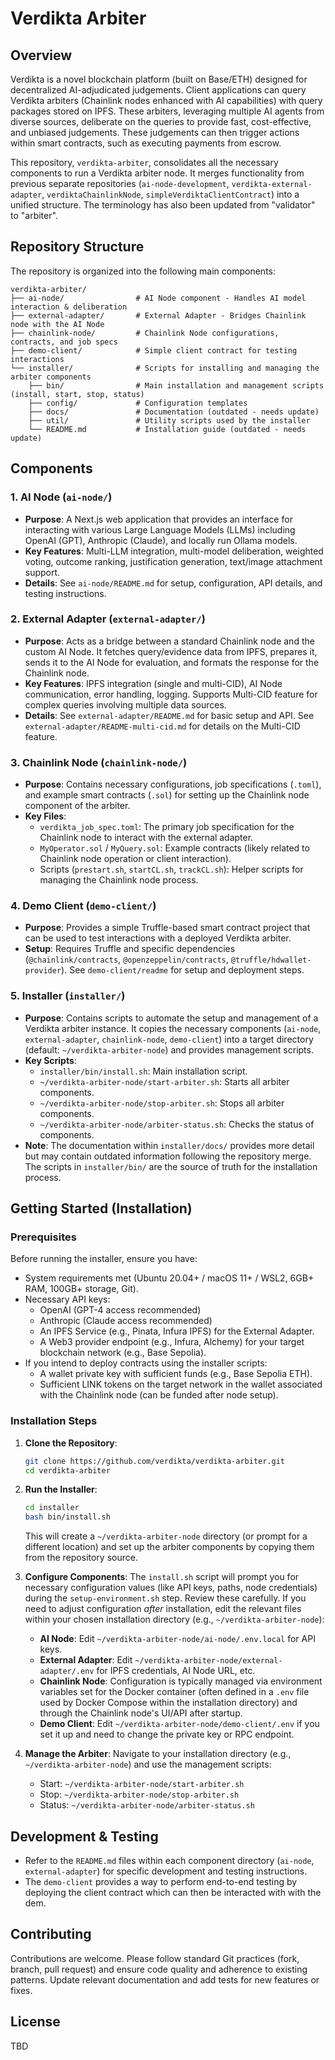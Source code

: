 # Verdikta Arbiter

## Overview

Verdikta is a novel blockchain platform (built on Base/ETH) designed for decentralized AI-adjudicated judgements. Client applications can query Verdikta arbiters (Chainlink nodes enhanced with AI capabilities) with query packages stored on IPFS. These arbiters, leveraging multiple AI agents from diverse sources, deliberate on the queries to provide fast, cost-effective, and unbiased judgements. These judgements can then trigger actions within smart contracts, such as executing payments from escrow.

This repository, `verdikta-arbiter`, consolidates all the necessary components to run a Verdikta arbiter node. It merges functionality from previous separate repositories (`ai-node-development`, `verdikta-external-adapter`, `verdiktaChainlinkNode`, `simpleVerdiktaClientContract`) into a unified structure. The terminology has also been updated from "validator" to "arbiter".

## Repository Structure

The repository is organized into the following main components:

```
verdikta-arbiter/
├── ai-node/                # AI Node component - Handles AI model interaction & deliberation
├── external-adapter/       # External Adapter - Bridges Chainlink node with the AI Node
├── chainlink-node/         # Chainlink Node configurations, contracts, and job specs
├── demo-client/            # Simple client contract for testing interactions
└── installer/              # Scripts for installing and managing the arbiter components
    ├── bin/                # Main installation and management scripts (install, start, stop, status)
    ├── config/             # Configuration templates
    ├── docs/               # Documentation (outdated - needs update)
    ├── util/               # Utility scripts used by the installer
    └── README.md           # Installation guide (outdated - needs update)
```

## Components

### 1. AI Node (`ai-node/`)

- **Purpose**: A Next.js web application that provides an interface for interacting with various Large Language Models (LLMs) including OpenAI (GPT), Anthropic (Claude), and locally run Ollama models.
- **Key Features**: Multi-LLM integration, multi-model deliberation, weighted voting, outcome ranking, justification generation, text/image attachment support.
- **Details**: See `ai-node/README.md` for setup, configuration, API details, and testing instructions.

### 2. External Adapter (`external-adapter/`)

- **Purpose**: Acts as a bridge between a standard Chainlink node and the custom AI Node. It fetches query/evidence data from IPFS, prepares it, sends it to the AI Node for evaluation, and formats the response for the Chainlink node.
- **Key Features**: IPFS integration (single and multi-CID), AI Node communication, error handling, logging. Supports Multi-CID feature for complex queries involving multiple data sources.
- **Details**: See `external-adapter/README.md` for basic setup and API. See `external-adapter/README-multi-cid.md` for details on the Multi-CID feature.

### 3. Chainlink Node (`chainlink-node/`)

- **Purpose**: Contains necessary configurations, job specifications (`.toml`), and example smart contracts (`.sol`) for setting up the Chainlink node component of the arbiter.
- **Key Files**:
    - `verdikta_job_spec.toml`: The primary job specification for the Chainlink node to interact with the external adapter.
    - `MyOperator.sol` / `MyQuery.sol`: Example contracts (likely related to Chainlink node operation or client interaction).
    - Scripts (`prestart.sh`, `startCL.sh`, `trackCL.sh`): Helper scripts for managing the Chainlink node process.

### 4. Demo Client (`demo-client/`)

- **Purpose**: Provides a simple Truffle-based smart contract project that can be used to test interactions with a deployed Verdikta arbiter.
- **Setup**: Requires Truffle and specific dependencies (`@chainlink/contracts`, `@openzeppelin/contracts`, `@truffle/hdwallet-provider`). See `demo-client/readme` for setup and deployment steps.

### 5. Installer (`installer/`)

- **Purpose**: Contains scripts to automate the setup and management of a Verdikta arbiter instance. It copies the necessary components (`ai-node`, `external-adapter`, `chainlink-node`, `demo-client`) into a target directory (default: `~/verdikta-arbiter-node`) and provides management scripts.
- **Key Scripts**:
    - `installer/bin/install.sh`: Main installation script.
    - `~/verdikta-arbiter-node/start-arbiter.sh`: Starts all arbiter components.
    - `~/verdikta-arbiter-node/stop-arbiter.sh`: Stops all arbiter components.
    - `~/verdikta-arbiter-node/arbiter-status.sh`: Checks the status of components.
- **Note**: The documentation within `installer/docs/` provides more detail but may contain outdated information following the repository merge. The scripts in `installer/bin/` are the source of truth for the installation process.

## Getting Started (Installation)

### Prerequisites

Before running the installer, ensure you have:
- System requirements met (Ubuntu 20.04+ / macOS 11+ / WSL2, 6GB+ RAM, 100GB+ storage, Git).
- Necessary API keys:
    - OpenAI (GPT-4 access recommended)
    - Anthropic (Claude access recommended)
    - An IPFS Service (e.g., Pinata, Infura IPFS) for the External Adapter.
    - A Web3 provider endpoint (e.g., Infura, Alchemy) for your target blockchain network (e.g., Base Sepolia).
- If you intend to deploy contracts using the installer scripts:
    - A wallet private key with sufficient funds (e.g., Base Sepolia ETH).
    - Sufficient LINK tokens on the target network in the wallet associated with the Chainlink node (can be funded after node setup).

### Installation Steps

1.  **Clone the Repository**:
    ```bash
    git clone https://github.com/verdikta/verdikta-arbiter.git
    cd verdikta-arbiter
    ```

2.  **Run the Installer**:
    ```bash
    cd installer
    bash bin/install.sh
    ```
    This will create a `~/verdikta-arbiter-node` directory (or prompt for a different location) and set up the arbiter components by copying them from the repository source.

3.  **Configure Components**:
    The `install.sh` script will prompt you for necessary configuration values (like API keys, paths, node credentials) during the `setup-environment.sh` step. Review these carefully.
    If you need to adjust configuration *after* installation, edit the relevant files within your chosen installation directory (e.g., `~/verdikta-arbiter-node`):
    - **AI Node**: Edit `~/verdikta-arbiter-node/ai-node/.env.local` for API keys.
    - **External Adapter**: Edit `~/verdikta-arbiter-node/external-adapter/.env` for IPFS credentials, AI Node URL, etc.
    - **Chainlink Node**: Configuration is typically managed via environment variables set for the Docker container (often defined in a `.env` file used by Docker Compose within the installation directory) and through the Chainlink node's UI/API after startup.
    - **Demo Client**: Edit `~/verdikta-arbiter-node/demo-client/.env` if you set it up and need to change the private key or RPC endpoint.

4.  **Manage the Arbiter**:
    Navigate to your installation directory (e.g., `~/verdikta-arbiter-node`) and use the management scripts:
    - Start: `~/verdikta-arbiter-node/start-arbiter.sh`
    - Stop: `~/verdikta-arbiter-node/stop-arbiter.sh`
    - Status: `~/verdikta-arbiter-node/arbiter-status.sh`

## Development & Testing

- Refer to the `README.md` files within each component directory (`ai-node`, `external-adapter`) for specific development and testing instructions.
- The `demo-client` provides a way to perform end-to-end testing by deploying the client contract which can then be interacted with with the dem.

## Contributing

Contributions are welcome. Please follow standard Git practices (fork, branch, pull request) and ensure code quality and adherence to existing patterns. Update relevant documentation and add tests for new features or fixes.

## License

TBD
